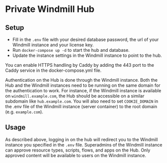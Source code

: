 # Private Windmill Hub 

## Setup

- Fill in the `.env` file with your desired database password, the url of your Windmill instance and your license key.
- Run `docker-compose up -d` to start the hub and database.
- Update the instance settings in the Windmill instance to point to the hub.

You can enable HTTPS handling by Caddy by adding the 443 port to the Caddy service in the docker-compose.yml file.

Authentication on the Hub is done through the Windmill instance. Both the Hub and the Windmill instances need to be running on the same domain for the authentication to work.
For instance, if the Windmill instance is available on `windmill.example.com`, the Hub should be accessible on a similar subdomain like `hub.example.com`. You will also need to set `COOKIE_DOMAIN` in the .env file of the Windmill instance (server container) to the root domain (e.g. `example.com`).

## Usage

As described above, logging in on the hub will redirect you to the Windmill instance you specified in the `.env` file.
Superadmins of the Windmill instance can approve resource types, scripts, flows, and apps on the Hub.
Only approved content will be available to users on the Windmill instance.

